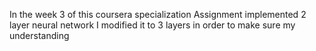In the week 3 of this coursera specialization Assignment implemented 2 layer neural network
I modified it to 3 layers in order to make sure my understanding
